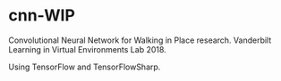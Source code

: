 # cnn-WIP
Convolutional Neural Network for Walking in Place research. Vanderbilt Learning in Virtual Environments Lab 2018. 

Using TensorFlow and TensorFlowSharp.
